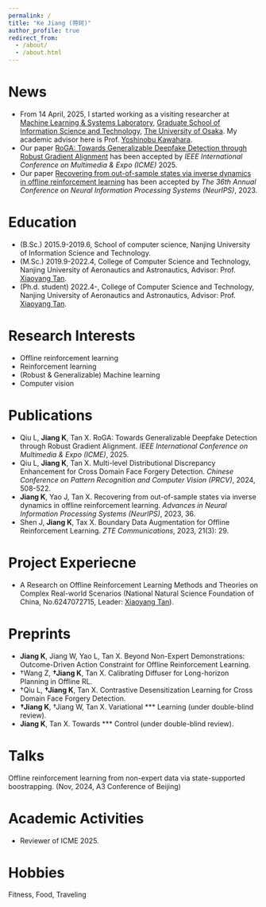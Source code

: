 ```yaml
---
permalink: /
title: "Ke Jiang (蒋珂)"
author_profile: true
redirect_from: 
  - /about/
  - /about.html
---
```


News
======
 - From 14 April, 2025, I started working as a visiting researcher at [Machine Learning & Systems Laboratory](https://mls.ist.osaka-u.ac.jp/en/member.html), [Graduate School of Information Science and Technology](https://www.ist.osaka-u.ac.jp/english/), [The University of Osaka](https://www.osaka-u.ac.jp/en). My academic advisor here is Prof. [Yoshinobu Kawahara](https://mls.ist.osaka-u.ac.jp/en/~kawahara/index.html).
 - Our paper [RoGA: Towards Generalizable Deepfake Detection through Robust Gradient Alignment]() has been accepted by *IEEE International Conference on Multimedia & Expo (ICME)* 2025.
 - Our paper [Recovering from out-of-sample states via inverse dynamics in offline reinforcement learning](https://proceedings.neurips.cc/paper_files/paper/2023/file/7a0f7e9d9b42b26e5bfc9ba4c6e5287c-Paper-Conference.pdf) has been accepted by *The 36th Annual Conference on Neural Information Processing Systems (NeurIPS)*, 2023.

Education
======
 - (B.Sc.) 2015.9-2019.6, School of computer science, Nanjing University of Information Science and Technology.
 - (M.Sc.) 2019.9-2022.4, College of Computer Science and Technology, Nanjing University of Aeronautics and Astronautics, Advisor: Prof. [Xiaoyang Tan](https://parnec.nuaa.edu.cn/xtan/).
 - (Ph.d. student) 2022.4-, College of Computer Science and Technology, Nanjing University of Aeronautics and Astronautics, Advisor: Prof. [Xiaoyang Tan](https://parnec.nuaa.edu.cn/xtan/).

Research Interests
======
 - Offline reinforcement learning
 - Reinforcement learning
 - (Robust & Generalizable) Machine learning
 - Computer vision

Publications
======
 - Qiu L, **Jiang K**, Tan X. RoGA: Towards Generalizable Deepfake Detection through Robust Gradient Alignment. *IEEE International Conference on Multimedia & Expo (ICME)*, 2025.
 - Qiu L, **Jiang K**, Tan X. Multi-level Distributional Discrepancy Enhancement for Cross Domain Face Forgery Detection. *Chinese Conference on Pattern Recognition and Computer Vision (PRCV)*, 2024, 508-522.
 - **Jiang K**, Yao J, Tan X. Recovering from out-of-sample states via inverse dynamics in offline reinforcement learning. *Advances in Neural Information Processing Systems (NeurIPS)*, 2023, 36.
 - Shen J, **Jiang K**, Tax X. Boundary Data Augmentation for Offline Reinforcement Learning. *ZTE Communications*, 2023, 21(3): 29.

Project Experiecne
======
 - A Research on Offline Reinforcement Learning Methods and Theories on Complex Real-world Scenarios (National Natural Science Foundation of China, No.6247072715, Leader: [Xiaoyang Tan](https://parnec.nuaa.edu.cn/xtan/)).

Preprints
======
 - **Jiang K**, Jiang W, Yao L, Tan X. Beyond Non-Expert Demonstrations: Outcome-Driven Action Constraint for Offline Reinforcement Learning.
 - †Wang Z, **†Jiang K**, Tan X. Calibrating Diffuser for Long-horizon Planning in Offline RL.
 - †Qiu L, **†Jiang K**, Tan X. Contrastive Desensitization Learning for Cross Domain Face Forgery Detection.
 - **†Jiang K**, †Jiang W, Tan X. Variational *** Learning (under double-blind review).
 - **Jiang K**, Tan X. Towards *** Control (under double-blind review).

Talks
======
Offline reinforcement learning from non-expert data via state-supported boostrapping. (Nov, 2024, A3 Conference of Beijing)

Academic Activities
======
 - Reviewer of ICME 2025.

Hobbies
======
Fitness, Food, Traveling
